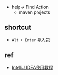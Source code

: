 
+ help-> Find Action
    - maven projects



## shortcut

+ `Alt + Enter`  导入包

## ref

+ [IntelliJ IDEA使用教程](https://blog.csdn.net/qq_27093465/article/details/77449117?utm_source=blogxgwz2)